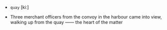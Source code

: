- `quay` [kiː]



- Three merchant officers from the convoy in the harbour came into view, walking up from the quay —— the heart of the matter